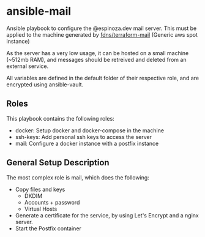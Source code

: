 # ansible-mail
Ansible playbook to configure the @espinoza.dev mail server. This must be applied to the machine generated by [fdns/terraform-mail](https://github.com/fdns/terraform-mail) (Generic aws spot instance)

As the server has a very low usage, it can be hosted on a small machine (~512mb RAM), and messages should be retreived and deleted from an external service.

All variables are defined in the default folder of their respective role, and are encrypted using ansible-vault.

## Roles
This playbook contains the following roles:
- docker: Setup docker and docker-compose in the machine
- ssh-keys: Add personal ssh keys to access the server
- mail: Configure a docker instance with a postfix instance

## General Setup Description
The most complex role is mail, which does the following:
- Copy files and keys
  - DKDIM
  - Accounts + password
  - Virtual Hosts
- Generate a certificate for the service, by using Let's Encrypt and a nginx server.
- Start the Postfix container
